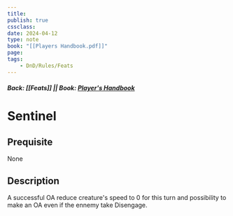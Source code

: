 ```yaml
---
title:
publish: true
cssclass:
date: 2024-04-12
type: note
book: "[[Players Handbook.pdf]]"
page: 
tags:
    - DnD/Rules/Feats
---
```


##### Back: [[Feats]] || Book: [Player's Handbook](https://drive.google.com/drive/folders/1O5bhpYizcIT5xxAoLOuzCRht_PVS7VSG?usp=sharing)

# Sentinel


## Prequisite 
None

## Description
A successful OA reduce creature's speed to 0 for this turn and possibility to make an OA even if the ennemy take Disengage.